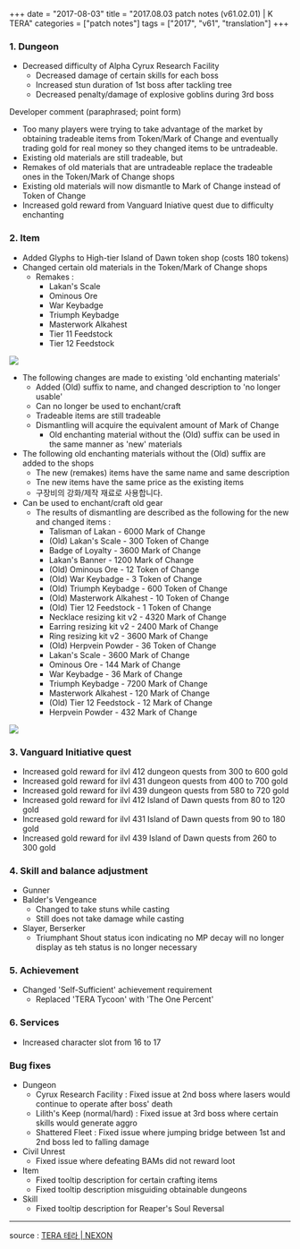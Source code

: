 +++
date = "2017-08-03"
title = "2017.08.03 patch notes (v61.02.01) | K TERA"
categories = ["patch notes"]
tags = ["2017", "v61", "translation"]
+++

### 1. Dungeon
- Decreased difficulty of Alpha Cyrux Research Facility
  - Decreased damage of certain skills for each boss
  - Increased stun duration of 1st boss after tackling tree
  - Decreased penalty/damage of explosive goblins during 3rd boss

Developer comment (paraphrased; point form)
- Too many players were trying to take advantage of the market by obtaining tradeable items from Token/Mark of Change and eventually trading gold for real money so they changed items to be untradeable.
- Existing old materials are still tradeable, but
- Remakes of old materials that are untradeable replace the tradeable ones in the Token/Mark of Change shops
- Existing old materials will now dismantle to Mark of Change instead of Token of Change
- Increased gold reward from Vanguard Iniative quest due to difficulty enchanting

### 2. Item
- Added Glyphs to High-tier Island of Dawn token shop (costs 180 tokens)
- Changed certain old materials in the Token/Mark of Change shops
  - Remakes :
    - Lakan's Scale
    - Ominous Ore
    - War Keybadge
    - Triumph Keybadge
    - Masterwork Alkahest
    - Tier 11 Feedstock
    - Tier 12 Feedstock

![](/images/patch/v61-02-01_1.png)

- The following changes are made to existing 'old enchanting materials'
  - Added (Old) suffix to name, and changed description to 'no longer usable'
  - Can no longer be used to enchant/craft
  - Tradeable items are still tradeable
  - Dismantling will acquire the equivalent amount of Mark of Change
    - Old enchanting material without the (Old) suffix can be used in the same manner as 'new' materials
- The following old enchanting materials without the (Old) suffix are added to the shops
  - The new (remakes) items have the same name and same description
  - Tne new items have the same price as the existing items
  - 구장비의 강화/제작 재료로 사용합니다.
- Can be used to enchant/craft old gear
  - The results of dismantling are described as the following for the new and changed items :
    - Talisman of Lakan - 6000 Mark of Change
    - (Old) Lakan's Scale - 300 Token of Change
    - Badge of Loyalty - 3600 Mark of Change
    - Lakan's Banner - 1200 Mark of Change
    - (Old) Ominous Ore - 12 Token of Change
    - (Old) War Keybadge - 3 Token of Change
    - (Old) Triumph Keybadge - 600 Token of Change
    - (Old) Masterwork Alkahest - 10 Token of Change
    - (Old) Tier 12 Feedstock - 1 Token of Change
    - Necklace resizing kit v2 - 4320 Mark of Change
    - Earring resizing kit v2 - 2400 Mark of Change
    - Ring resizing kit v2 - 3600 Mark of Change
    - (Old) Herpvein Powder - 36 Token of Change
    - Lakan's Scale - 3600 Mark of Change
    - Ominous Ore - 144 Mark of Change
    - War Keybadge - 36 Mark of Change
    - Triumph Keybadge - 7200 Mark of Change
    - Masterwork Alkahest - 120 Mark of Change
    - (Old) Tier 12 Feedstock - 12 Mark of Change
    - Herpvein Powder - 432 Mark of Change

![](/images/patch/v61-02-01_2.png)

### 3. Vanguard Initiative quest
- Increased gold reward for ilvl 412 dungeon quests from 300 to 600 gold
- Increased gold reward for ilvl 431 dungeon quests from 400 to 700 gold
- Increased gold reward for ilvl 439 dungeon quests from 580 to 720 gold
- Increased gold reward for ilvl 412 Island of Dawn quests from 80 to 120 gold
- Increased gold reward for ilvl 431 Island of Dawn quests from 90 to 180 gold
- Increased gold reward for ilvl 439 Island of Dawn quests from 260 to 300 gold

### 4. Skill and balance adjustment
- Gunner
- Balder's Vengeance
  - Changed to take stuns while casting
  - Still does not take damage while casting
- Slayer, Berserker
  - Triumphant Shout status icon indicating no MP decay will no longer display as teh status is no longer necessary

### 5. Achievement
- Changed 'Self-Sufficient' achievement requirement
  - Replaced 'TERA Tycoon' with 'The One Percent'

### 6. Services
- Increased character slot from 16 to 17

### Bug fixes
- Dungeon
  - Cyrux Research Facility : Fixed issue at 2nd boss where lasers would continue to operate after boss' death
  - Lilith's Keep (normal/hard) : Fixed issue at 3rd boss where certain skills would generate aggro
  - Shattered Fleet : Fixed issue where jumping bridge between 1st and 2nd boss led to falling damage
- Civil Unrest
  - Fixed issue where defeating BAMs did not reward loot
- Item
  - Fixed tooltip description for certain crafting items
  - Fixed tooltip description misguiding obtainable dungeons
- Skill
  - Fixed tooltip description for Reaper's Soul Reversal

----

source : [TERA 테라 | NEXON](http://tera.nexon.com/news/update/view.aspx?n4articlesn=290)
